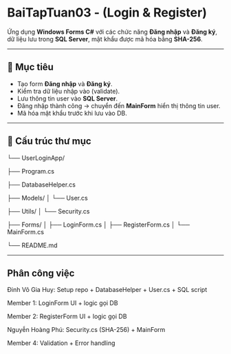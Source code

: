 # BaiTapTuan03 - (Login & Register)

Ứng dụng **Windows Forms C#** với các chức năng **Đăng nhập** và **Đăng ký**, dữ liệu lưu trong **SQL Server**, mật khẩu được mã hóa bằng **SHA-256**.

---

## 🎯 Mục tiêu
- Tạo form **Đăng nhập** và **Đăng ký**.
- Kiểm tra dữ liệu nhập vào (validate).
- Lưu thông tin user vào **SQL Server**.
- Đăng nhập thành công → chuyển đến **MainForm** hiển thị thông tin user.
- Mã hóa mật khẩu trước khi lưu vào DB.

---

## 📂 Cấu trúc thư mục
└── UserLoginApp/

├── Program.cs

├── DatabaseHelper.cs

├── Models/
│ └── User.cs

├── Utils/
│ └── Security.cs

├── Forms/
│ ├── LoginForm.cs
│ ├── RegisterForm.cs
│ └── MainForm.cs

└── README.md

---

## Phân công việc
Đinh Võ Gia Huy: Setup repo + DatabaseHelper + User.cs + SQL script

Member 1: LoginForm UI + logic gọi DB

Member 2: RegisterForm UI + logic gọi DB

Nguyễn Hoàng Phú: Security.cs (SHA-256) + MainForm

Member 4: Validation + Error handling
